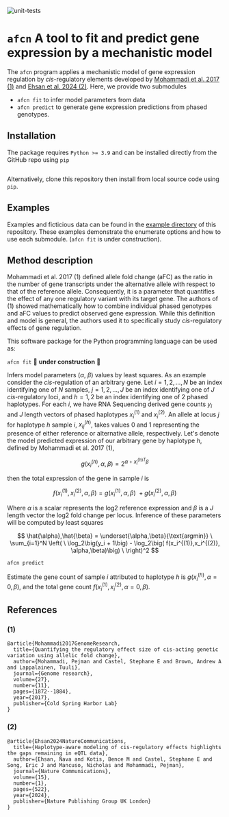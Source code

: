 ![unit-tests](https://github.com/PejLab/aFCn/actions/workflows/unit-tests.yml/badge.svg?branch=new_interface)


# `afcn` A tool to fit and predict gene expression by a mechanistic model

The `afcn` program applies a mechanistic model of gene
expression regulation by *cis*-regulatory elements developed
by [Mohammadi et al. 2017 (1)](README.md#(1)) and 
[Ehsan et al. 2024 (2)](README.md#(2)).  Here, we provide two
submodules

* `afcn fit` to infer model parameters from data
* `afcn predict` to generate gene expression predictions from
    phased genotypes.


## Installation

The package requires `Python >= 3.9` and can be installed directly
from the GitHub repo using `pip`

```
```

Alternatively, clone this repository then install from
local source code using `pip`.


## Examples

Examples and ficticious data can be found in the [example directory](afcn/example/)
of this repository.  These examples demonstrate the enumerate options and
how to use each submodule.  (`afcn fit` is under construction).


## Method description

Mohammadi et al. 2017 (1) defined allele fold change (aFC) as the 
ratio in the number of gene transcripts under the alternative 
allele with respect to that of the reference allele.  Consequently,
it is a parameter that quantifies the effect of any one regulatory
variant with its target gene.  The authors of (1) showed mathematically
how to combine individual phased genotypes and aFC values to predict 
observed gene expression.  While this definition and model is general,
the authors used it to specifically study *cis*-regulatory effects 
of gene regulation.  

This software package for the Python programming language can be 
used as:

`afcn fit` 🚧 **under construction** 🚧

Infers model parameters ($\alpha$, $\beta$) values by least squares.  As an example
    consider the *cis*-regulation of an arbitrary gene.  Let
    $i = 1,2,\dots, N$ be an index identifying one of $N$ samples,
    $j = 1,2, \dots, J$ be an index identifying one of $J$ *cis*-regulatory
    loci, and $h=1,2$ be an index identifying one of 2 phased haplotypes.
    For each $i$, we have RNA Sequencing derived gene counts $y_i$ and
    $J$ length vectors of phased haplotypes $x_i^{(1)}$ and 
    $x_i^{(2)}$.  An allele at locus $j$ for haplotype $h$ sample $i$,
    $x_{ij}^{(h)}$, takes values 0 and 1 representing the presence of
    either reference or alternative allele, respectively.  Let's denote the
    model predicted expression of our arbitrary gene by haplotype
    $h$, defined by Mohammadi et al. 2017 (1),
  
$$
    g\big(x_i^{(h)}, \alpha, \beta\big) = 2^{\alpha + x_{i}^{(h) T}\beta}
$$

then the total expression of the gene in sample $i$ is

$$
f\big(x_i^{(1)}, x_i^{(2)},\alpha, \beta\big) = g\big(x_i^{(1)}, \alpha, \beta\big) \
    + g\big(x_i^{(2)}, \alpha, \beta\big)
$$
    
Where $\alpha$ is a scalar represents the log2 reference expression
and $\beta$ is a $J$ length vector the log2 fold change per locus.  Inference
of these parameters will be computed by least squares

$$
\hat{\alpha},\hat{\beta} = \underset{\alpha,\beta}{\text{argmin}} \
    \sum_{i=1}^N \left( \
    \log_2\big(y_i + 1\big) - \log_2\big( f(x_i^{(1)},x_i^{(2)}, \alpha,\beta)\big) \
    \right)^2
$$

`afcn predict`

Estimate the gene count of sample $i$ attributed to
  haplotype $h$ is $g(x_{i}^{(h)},\alpha=0,\beta)$, and
  the total gene count $f(x_{i}^{(1)},x_{i}^{(2)},\alpha=0,\beta)$.
  

## References

### (1) 

```
@article{Mohammadi2017GenomeResearch,
  title={Quantifying the regulatory effect size of cis-acting genetic variation using allelic fold change},
  author={Mohammadi, Pejman and Castel, Stephane E and Brown, Andrew A and Lappalainen, Tuuli},
  journal={Genome research},
  volume={27},
  number={11},
  pages={1872--1884},
  year={2017},
  publisher={Cold Spring Harbor Lab}
}
```

### (2)

```
@article{Ehsan2024NatureCommunications,
  title={Haplotype-aware modeling of cis-regulatory effects highlights the gaps remaining in eQTL data},
  author={Ehsan, Nava and Kotis, Bence M and Castel, Stephane E and Song, Eric J and Mancuso, Nicholas and Mohammadi, Pejman},
  journal={Nature Communications},
  volume={15},
  number={1},
  pages={522},
  year={2024},
  publisher={Nature Publishing Group UK London}
}
```
